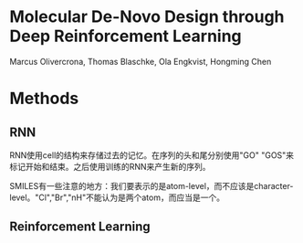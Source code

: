 # Molecular De-Novo Design through Deep Reinforcement Learning

Marcus Olivercrona, Thomas Blaschke, Ola Engkvist, Hongming Chen

# Methods

## RNN

RNN使用cell的结构来存储过去的记忆。在序列的头和尾分别使用"GO" "GOS"来标记开始和结束。之后使用训练的RNN来产生新的序列。

SMILES有一些注意的地方：我们要表示的是atom-level，而不应该是character-level。"Cl","Br","nH"不能认为是两个atom，而应当是一个。

## Reinforcement Learning

